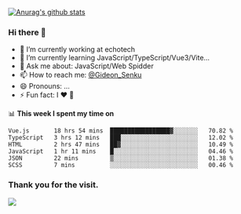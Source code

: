 [![Anurag's github stats](https://github-readme-stats.vercel.app/api?username=gideonsenku)](https://github.com/anuraghazra/github-readme-stats)
### Hi there 👋
- 🔭 I’m currently working at echotech
- 🌱 I’m currently learning JavaScript/TypeScript/Vue3/Vite...
- 💬 Ask me about: JavaScript/Web Spidder 
- 📫 How to reach me: [@Gideon_Senku](https://t.me/Gideon_Senku)
- 😄 Pronouns: ...
- ⚡ Fun fact: I ❤️ 🎵

📊 **This week I spent my time on**
<!--START_SECTION:waka-->

```text
Vue.js       18 hrs 54 mins  █████████████████▓░░░░░░░   70.82 %
TypeScript   3 hrs 12 mins   ███░░░░░░░░░░░░░░░░░░░░░░   12.02 %
HTML         2 hrs 47 mins   ██▓░░░░░░░░░░░░░░░░░░░░░░   10.49 %
JavaScript   1 hr 11 mins    █░░░░░░░░░░░░░░░░░░░░░░░░   04.46 %
JSON         22 mins         ▒░░░░░░░░░░░░░░░░░░░░░░░░   01.38 %
SCSS         7 mins          ░░░░░░░░░░░░░░░░░░░░░░░░░   00.46 %
```

<!--END_SECTION:waka-->


### Thank you for the visit.
![](http://profile-counter.glitch.me/gideonsenku/count.svg)
<!--
**GideonSenku/GideonSenku** is a ✨ _special_ ✨ repository because its `README.md` (this file) appears on your GitHub profile.

Here are some ideas to get you started:

- 🔭 I’m currently working on ...
- 🌱 I’m currently learning ...
- 👯 I’m looking to collaborate on ...
- 🤔 I’m looking for help with ...
- 💬 Ask me about ...
- 📫 How to reach me: ...
- 😄 Pronouns: ...
- ⚡ Fun fact: ...
-->
